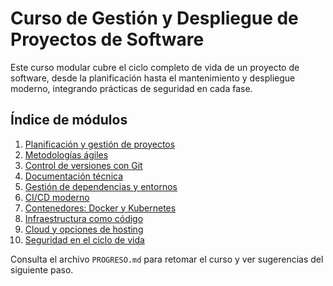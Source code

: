# Curso de Gestión y Despliegue de Proyectos de Software

Este curso modular cubre el ciclo completo de vida de un proyecto de software, desde la planificación hasta el mantenimiento y despliegue moderno, integrando prácticas de seguridad en cada fase.

## Índice de módulos

1. [Planificación y gestión de proyectos](./01-planificacion.md)
2. [Metodologías ágiles](./02-agil.md)
3. [Control de versiones con Git](./03-git.md)
4. [Documentación técnica](./04-documentacion.md)
5. [Gestión de dependencias y entornos](./05-dependencias-entornos.md)
6. [CI/CD moderno](./06-cicd.md)
7. [Contenedores: Docker y Kubernetes](./07-contenedores.md)
8. [Infraestructura como código](./08-iac.md)
9. [Cloud y opciones de hosting](./09-cloud.md)
10. [Seguridad en el ciclo de vida](./10-seguridad.md)

Consulta el archivo `PROGRESO.md` para retomar el curso y ver sugerencias del siguiente paso.
